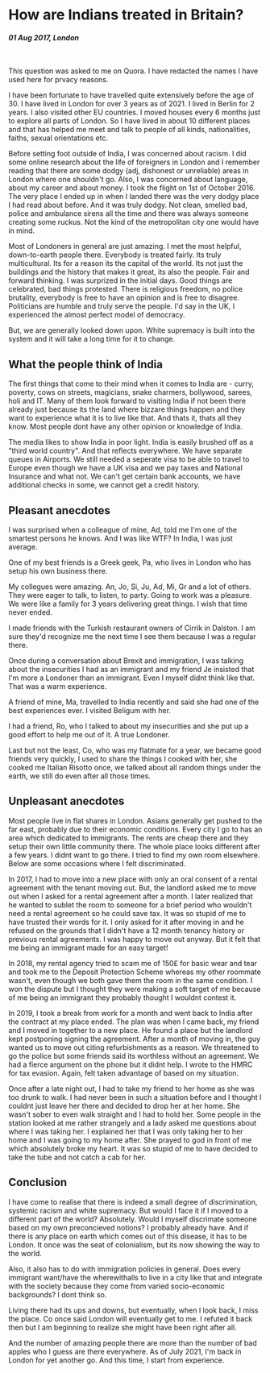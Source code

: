 # How are Indians treated in Britain?

#### *01 Aug 2017, London*

&nbsp;

This question was asked to me on Quora. I have redacted the names I have used here for prvacy reasons.

I have been fortunate to have travelled quite extensively before the age of 30. I have lived in London for over 3 years as of 2021. I lived in Berlin for 2 years. I also visited other EU countries. I moved houses every 6 months just to explore all parts of London. So I have lived in about 10 different places and that has helped me meet and talk to people of all kinds, nationalities, faiths, sexual orientations etc.

Before setting foot outside of India, I was concerned about racism. I did some online research about the life of foreigners in London and I remember reading that there are some dodgy (adj, dishonest or unreliable) areas in London where one shouldn't go. Also, I was concerned about language, about my career and about money. I took the flight on 1st of October 2016. The very place I ended up in when I landed there was the very dodgy place I had read about before. And it was truly dodgy. Not clean, smelled bad, police and ambulance sirens all the time and there was always someone creating some ruckus. Not the kind of the metropolitan city one would have in mind.

Most of Londoners in general are just amazing. I met the most helpful, down-to-earth people there. Everybody is treated fairly. Its truly multicultural. Its for a reason its the capital of the world. Its not just the buildings and the history that makes it great, its also the people. Fair and forward thinking. I was surprized in the initial days. Good things are celebrated, bad things protested. There is religious freedom, no police brutality, everybody is free to have an opinion and is free to disagree. Politicians are humble and truly serve the people. I'd say in the UK, I experienced the almost perfect model of democracy.

But, we are generally looked down upon. White supremacy is built into the system and it will take a long time for it to change.

## What the people think of India

The first things that come to their mind when it comes to India are - curry, poverty, cows on streets, magicians, snake charmers, bollywood, sarees, holi and IT. Many of them look forward to visiting India if not been there already just because its the land where bizzare things happen and they want to experience what it is to live like that. And thats it, thats all they know. Most people dont have any other opinion or knowledge of India.

The media likes to show India in poor light. India is easily brushed off as a "third world country". And that reflects everywhere. We have separate queues in Airports. We still needed a seperate visa to be able to travel to Europe even though we have a UK visa and we pay taxes and National Insurance and what not. We can't get certain bank accounts, we have additional checks in some, we cannot get a credit history.

## Pleasant anecdotes

I was surprised when a colleague of mine, Ad, told me I'm one of the smartest persons he knows. And I was like WTF? In India, I was just average.

One of my best friends is a Greek geek, Pa, who lives in London who has setup his own business there.

My collegues were amazing. An, Jo, Si, Ju, Ad, Mi, Gr and a lot of others. They were eager to talk, to listen, to party. Going to work was a pleasure. We were like a family for 3 years delivering great things. I wish that time never ended.

I made friends with the Turkish restaurant owners of Cirrik in Dalston. I am sure they'd recognize me the next time I see them because I was a regular there.

Once during a conversation about Brexit and immigration, I was talking about the insecurities I had as an immigrant and my friend Je insisted that I'm more a Londoner than an immigrant. Even I myself didnt think like that. That was a warm experience.

A friend of mine, Ma, travelled to India recently and said she had one of the best experiences ever. I visited Beligum with her.

I had a friend, Ro, who I talked to about my insecurities and she put up a good effort to help me out of it. A true Londoner.

Last but not the least, Co, who was my flatmate for a year, we became good friends very quickly, I used to share the things I cooked with her, she cooked me Italian Risotto once, we talked about all random things under the earth, we still do even after all those times.

## Unpleasant anecdotes

Most people live in flat shares in London. Asians generally get pushed to the far east, probably due to their economic conditions. Every city I go to has an area which dedicated to immigrants. The rents are cheap there and they setup their own little community there. The whole place looks different after a few years. I didnt want to go there. I tried to find my own room elsewhere. Below are some occasions where I felt discriminated.

In 2017, I had to move into a new place with only an oral consent of a rental agreement with the tenant moving out. But, the landlord asked me to move out when I asked for a rental agreement after a month. I later realized that he wanted to sublet the room to someone for a brief period who wouldn't need a rental agreement so he could save tax. It was so stupid of me to have trusted their words for it. I only asked for it after moving in and he refused on the grounds that I didn't have a 12 month tenancy history or previous rental agreements. I was happy to move out anyway. But it felt that me being an immigrant made for an easy target!

In 2018, my rental agency tried to scam me of 150£ for basic wear and tear and took me to the Deposit Protection Scheme whereas my other roommate wasn't, even though we both gave them the room in the same condition. I won the dispute but I thought they were making a soft target of me because of me being an immigrant they probably thought I wouldnt contest it.

In 2019, I took a break from work for a month and went back to India after the contract at my place ended. The plan was when I came back, my friend and I moved in together to a new place. He found a place but the landlord kept postponing signing the agreement. After a month of moving in, the guy wanted us to move out citing refurbishments as a reason. We threatened to go the police but some friends said its worthless without an agreement. We had a fierce argument on the phone but it didnt help. I wrote to the HMRC for tax evasion. Again, felt taken advantage of based on my situation.

Once after a late night out, I had to take my friend to her home as she was too drunk to walk. I had never been in such a situation before and I thought I couldnt just leave her there and decided to drop her at her home. She wasn't sober to even walk straight and I had to hold her. Some people in the station looked at me rather strangely and a lady asked me questions about where I was taking her. I explained her that I was only taking her to her home and I was going to my home after. She prayed to god in front of me which absolutely broke my heart. It was so stupid of me to have decided to take the tube and not catch a cab for her.

## Conclusion

I have come to realise that there is indeed a small degree of discrimination, systemic racism and white supremacy. But would I face it if I moved to a different part of the world? Absolutely. Would I myself discrimate someone based on my own preconcieved notions? I probably already have. And if there is any place on earth which comes out of this disease, it has to be London. It once was the seat of colonialism, but its now showing the way to the world.

Also, it also has to do with immigration policies in general. Does every immigrant want/have the wherewithalls to live in a city like that and integrate with the society because they come from varied socio-economic backgrounds? I dont think so.

Living there had its ups and downs, but eventually, when I look back, I miss the place. Co once said London will eventually get to me. I refuted it back then but I am beginning to realize she might have been right after all.

And the number of amazing people there are more than the number of bad apples who I guess are there everywhere. As of July 2021, I'm back in London for yet another go. And this time, I start from experience.
